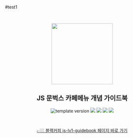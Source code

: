 #test1

<br/>
<p align="middle">
  <img width="200px;" src="https://github.com/blackcoffee-study/moonbucks-menu/raw/main/src/images/moonbucks.png"/>
</p>
<h2 align="middle">JS 문벅스 카페메뉴 개념 가이드북</h2>
<p align="middle">
  <img src="https://img.shields.io/badge/version-1.0.0-blue?style=flat-square" alt="template version"/>
  <img src="https://img.shields.io/badge/language-html-red.svg?style=flat-square"/>
  <img src="https://img.shields.io/badge/language-css-blue.svg?style=flat-square"/>
  <img src="https://img.shields.io/badge/language-js-yellow.svg?style=flat-square"/>
  <a href="https://github.com/blackcoffee-study/js-lv1-book-manual/blob/main/LICENSE" target="_blank">
    <img src="https://img.shields.io/github/license/blackcoffee-study/moonbucks-menu.svg?style=flat-square&label=license&color=08CE5D"/>
  </a>
</p>

<br/>
<p align="middle">
  <a href="https://blackcoffee-study.github.io/js-lv1-book/">👉🏼 블랙커피 js-lv1-guidebook 페이지 바로 가기</a>
</p>


